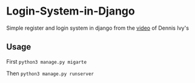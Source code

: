 # Login-System-in-Django
Simple register and login system in django from the [video](https://www.youtube.com/watch?v=tUqUdu0Sjyc) of Dennis Ivy's 

## Usage

First ```python3 manage.py migarte```

Then ```python3 manage.py runserver```
